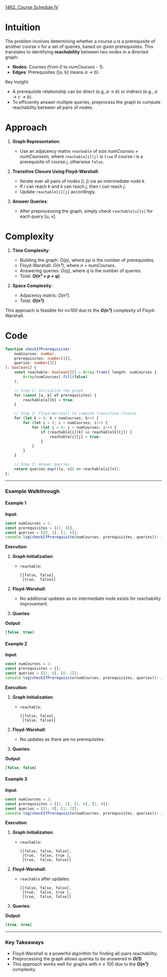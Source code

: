 [1462. Course Schedule IV](https://leetcode.com/problems/course-schedule-iv/)

# Intuition

The problem involves determining whether a course *u* is a prerequisite of another course *v* for a set of queries, based on given prerequisites. This translates to identifying **reachability** between two nodes in a directed graph:

- **Nodes**: Courses (from *0* to *numCourses - 1*).
- **Edges**: Prerequisites ([a, b] means *a → b*).

Key Insight:
- A prerequisite relationship can be direct (e.g.,*a → b*) or indirect (e.g., *a → c → b*).
- To efficiently answer multiple queries, preprocess the graph to compute reachability between all pairs of nodes.

# Approach

1. **Graph Representation**:
    - Use an adjacency matrix `reachable` of size *numCourses × numCoursesn*, where `reachable[i][j]` is `true` if course *i* is a prerequisite of course *j*, otherwise `false`.
	
2. **Transitive Closure Using Floyd-Warshall**:
    - Iterate over all pairs of nodes (*i, j*) via an intermediate node *k*.
    - If *i* can reach *k* and *k* can reach *j*, then *i* can reach *j*.
    - Update `reachable[i][j]` accordingly.
	
3. **Answer Queries**:
    - After preprocessing the graph, simply check `reachable[u][v]` for each query [u, v].

# Complexity

1. **Time Complexity**:
    - Building the graph: *O(p)*, where pp is the number of prerequisites.
    - Floyd-Warshall: *O(n³)*, where *n = numCourses*.
    - Answering queries: *O(q)*, where *q* is the number of queries.
    - Total: ***O(n³ + p + q)***.
	
2. **Space Complexity**:
    - Adjacency matrix: *O(n²)*.
    - Total: ***O(n²)***.

This approach is feasible for *n≤100* due to the ***O(n³)*** complexity of Floyd-Warshall.

# Code

```typescript
function checkIfPrerequisite(
    numCourses: number,
    prerequisites: number[][],
    queries: number[][]
): boolean[] {
    const reachable: boolean[][] = Array.from({ length: numCourses }, () =>
        Array(numCourses).fill(false)
    );

    // Step 1: Initialize the graph
    for (const [a, b] of prerequisites) {
        reachable[a][b] = true;
    }

    // Step 2: Floyd-Warshall to compute transitive closure
    for (let k = 0; k < numCourses; k++) {
        for (let i = 0; i < numCourses; i++) {
            for (let j = 0; j < numCourses; j++) {
                if (reachable[i][k] && reachable[k][j]) {
                    reachable[i][j] = true;
                }
            }
        }
    }

    // Step 3: Answer queries
    return queries.map(([u, v]) => reachable[u][v]);
};

```

---

### **Example Walkthrough**

#### **Example 1**

**Input**:

```typescript
const numCourses = 2;
const prerequisites = [[1, 0]];
const queries = [[0, 1], [1, 0]];
console.log(checkIfPrerequisite(numCourses, prerequisites, queries)); // Output: [false, true]
```

**Execution**:

1. **Graph Initialization**:
    - `reachable`:
        
        ```
        [[false, false],
         [true,  false]]
        ```
        
2. **Floyd-Warshall**:
    - No additional updates as no intermediate node exists for reachability improvement.
3. **Queries**:
    

**Output**:

```typescript
[false, true]
```

#### **Example 2**

**Input**:

```typescript
const numCourses = 2;
const prerequisites = [];
const queries = [[1, 0], [0, 1]];
console.log(checkIfPrerequisite(numCourses, prerequisites, queries)); // Output: [false, false]
```

**Execution**:

1. **Graph Initialization**:
    - `reachable`:
        
        ```
        [[false, false],
         [false, false]]
        ```
        
2. **Floyd-Warshall**:
    
    - No updates as there are no prerequisites.
3. **Queries**:
    

**Output**:

```typescript
[false, false]
```

#### **Example 3**

**Input**:

```typescript
const numCourses = 3;
const prerequisites = [[1, 2], [1, 0], [2, 0]];
const queries = [[1, 0], [1, 2]];
console.log(checkIfPrerequisite(numCourses, prerequisites, queries)); // Output: [true, true]
```

**Execution**:

1. **Graph Initialization**:
    - `reachable`:
        
        ```
        [[false, false, false],
         [true,  false, true ],
         [true,  false, false]]
        ```
        
2. **Floyd-Warshall**:
    - `reachable` after updates:
        
        ```
        [[false, false, false],
         [true,  false, true ],
         [true,  false, false]]
        ```
        
3. **Queries**:
    

**Output**:

```typescript
[true, true]
```

---

### **Key Takeaways**

- Floyd-Warshall is a powerful algorithm for finding all-pairs reachability.
- Preprocessing the graph allows queries to be answered in ***O(1)***.
- This approach works well for graphs with *n ≤ 100* due to the ***O(n³)*** complexity.